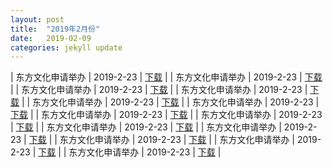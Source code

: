```yaml
---
layout: post
title:  "2019年2月份"
date:   2019-02-09
categories: jekyll update
---
```


| 东方文化申请举办 | 2019-2-23 | [下载](http://www.beijing.gov.cn/zfxxgk/upload/20190227/b4c9144d6e384c85bd9534f8db3381c6.doc) |
| 东方文化申请举办 | 2019-2-23 | [下载](http://www.beijing.gov.cn/zfxxgk/upload/20190227/b4c9144d6e384c85bd9534f8db3381c6.doc) |
| 东方文化申请举办 | 2019-2-23 | [下载](http://www.beijing.gov.cn/zfxxgk/upload/20190227/b4c9144d6e384c85bd9534f8db3381c6.doc) |
| 东方文化申请举办 | 2019-2-23 | [下载](http://www.beijing.gov.cn/zfxxgk/upload/20190227/b4c9144d6e384c85bd9534f8db3381c6.doc) |
| 东方文化申请举办 | 2019-2-23 | [下载](http://www.beijing.gov.cn/zfxxgk/upload/20190227/b4c9144d6e384c85bd9534f8db3381c6.doc) |
| 东方文化申请举办 | 2019-2-23 | [下载](http://www.beijing.gov.cn/zfxxgk/upload/20190227/b4c9144d6e384c85bd9534f8db3381c6.doc) |
| 东方文化申请举办 | 2019-2-23 | [下载](http://www.beijing.gov.cn/zfxxgk/upload/20190227/b4c9144d6e384c85bd9534f8db3381c6.doc) |
| 东方文化申请举办 | 2019-2-23 | [下载](http://www.beijing.gov.cn/zfxxgk/upload/20190227/b4c9144d6e384c85bd9534f8db3381c6.doc) |
| 东方文化申请举办 | 2019-2-23 | [下载](http://www.beijing.gov.cn/zfxxgk/upload/20190227/b4c9144d6e384c85bd9534f8db3381c6.doc) |
| 东方文化申请举办 | 2019-2-23 | [下载](http://www.beijing.gov.cn/zfxxgk/upload/20190227/b4c9144d6e384c85bd9534f8db3381c6.doc) |
| 东方文化申请举办 | 2019-2-23 | [下载](http://www.beijing.gov.cn/zfxxgk/upload/20190227/b4c9144d6e384c85bd9534f8db3381c6.doc) |
| 东方文化申请举办 | 2019-2-23 | [下载](http://www.beijing.gov.cn/zfxxgk/upload/20190227/b4c9144d6e384c85bd9534f8db3381c6.doc) |
| 东方文化申请举办 | 2019-2-23 | [下载](http://www.beijing.gov.cn/zfxxgk/upload/20190227/b4c9144d6e384c85bd9534f8db3381c6.doc) |
